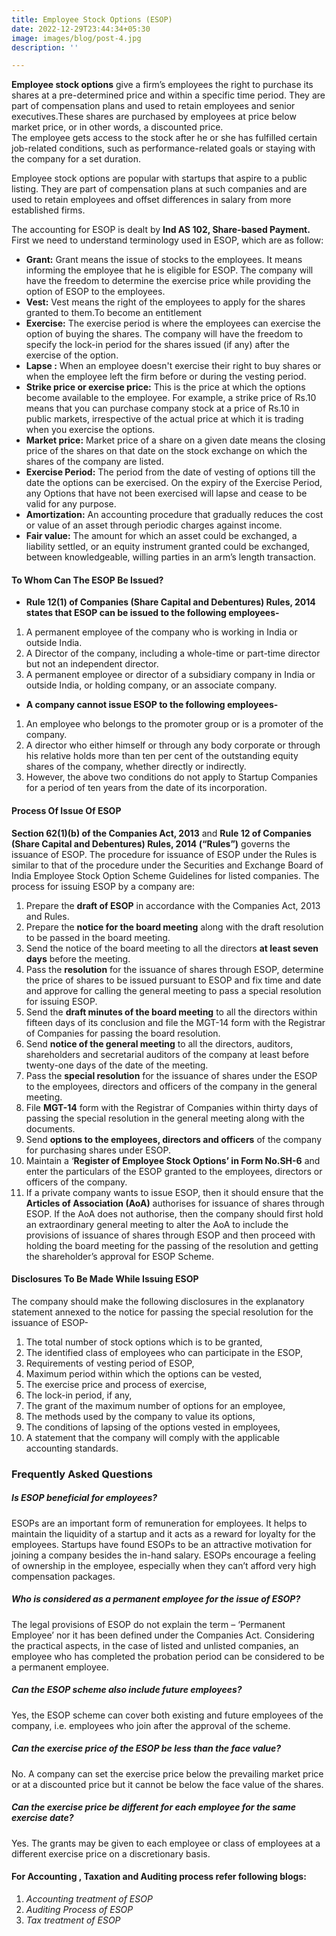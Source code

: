 ```yaml
---
title: Employee Stock Options (ESOP)
date: 2022-12-29T23:44:34+05:30
image: images/blog/post-4.jpg
description: ''

---
```

**Employee stock options** give a firm’s employees the right to purchase its shares at a pre-determined price and within a specific time period. They are part of compensation plans and used to retain employees and senior executives.These shares are purchased by employees at price below market price, or in other words, a discounted price.  
The employee gets access to the stock after he or she has fulfilled certain job-related conditions, such as performance-related goals or staying with the company for a set duration.

Employee stock options are popular with startups that aspire to a public listing. They are part of compensation plans at such companies and are used to retain employees and offset differences in salary from more established firms.

The accounting for ESOP is dealt by **Ind AS 102, Share-based Payment.** First we need to understand terminology used in ESOP, which are as follow:

* **Grant:** Grant means the issue of stocks to the employees. It means informing the employee that he is eligible for ESOP. The company will have the freedom to determine the exercise price while providing the option of ESOP to the employees.
* **Vest:** Vest means the right of the employees to apply for the shares granted to them.To become an entitlement
* **Exercise:** The exercise period is where the employees can exercise the option of buying the shares. The company will have the freedom to specify the lock-in period for the shares issued (if any) after the exercise of the option.
* **Lapse :** When an employee doesn't exercise their right to buy shares or when the employee left the firm before or during the vesting period.
* **Strike price or exercise price:** This is the price at which the options become available to the employee. For example, a strike price of Rs.10 means that you can purchase company stock at a price of Rs.10 in public markets, irrespective of the actual price at which it is trading when you exercise the options.
* **Market price:** Market price of a share on a given date means the closing price of the shares on that date on the stock exchange on which the shares of the company are listed.
* **Exercise Period:** The period from the date of vesting of options till the date the options can be exercised. On the expiry of the Exercise Period, any Options that have not been exercised will lapse and cease to be valid for any purpose.
* **Amortization:** An accounting procedure that gradually reduces the cost or value of an asset through periodic charges against income.
* **Fair value:** The amount for which an asset could be exchanged, a liability settled, or an equity instrument granted could be exchanged, between knowledgeable, willing parties in an arm’s length transaction.

#### To Whom Can The ESOP Be Issued?

* **Rule 12(1) of Companies (Share Capital and Debentures) Rules, 2014 states that ESOP can be issued to the following employees-**

1. A permanent employee of the company who is working in India or outside India.
2. A Director of the company, including a whole-time or part-time director but not an independent director.
3. A permanent employee or director of a subsidiary company in India or outside India, or holding company, or an associate company.

* **A company cannot issue ESOP to the following employees-**

1. An employee who belongs to the promoter group or is a promoter of the company.
2. A director who either himself or through any body corporate or through his relative holds more than ten per cent of the outstanding equity shares of the company, whether directly or indirectly.
3. However, the above two conditions do not apply to Startup Companies for a period of ten years from the date of its incorporation.

#### Process Of Issue Of ESOP

**Section 62(1)(b) of the Companies Act, 2013** and **Rule 12 of Companies (Share Capital and Debentures) Rules, 2014 (“Rules”)** governs the issuance of ESOP. The procedure for issuance of ESOP under the Rules is similar to that of the procedure under the Securities and Exchange Board of India Employee Stock Option Scheme Guidelines for listed companies. The process for issuing ESOP by a company are:

 1. Prepare the **draft of ESOP** in accordance with the Companies Act, 2013 and Rules.
 2. Prepare the **notice for the board meeting** along with the draft resolution to be passed in the board meeting.
 3. Send the notice of the board meeting to all the directors **at least seven days** before the meeting.
 4. Pass the **resolution** for the issuance of shares through ESOP, determine the price of shares to be issued pursuant to ESOP and fix time and date and approve for calling the general meeting to pass a special resolution for issuing ESOP.
 5. Send the **draft minutes of the board meeting** to all the directors within fifteen days of its conclusion and file the MGT-14 form with the Registrar of Companies for passing the board resolution.
 6. Send **notice of the general meeting** to all the directors, auditors, shareholders and secretarial auditors of the company at least before twenty-one days of the date of the meeting.
 7. Pass the **special resolution** for the issuance of shares under the ESOP to the employees, directors and officers of the company in the general meeting.
 8. File **MGT-14** form with the Registrar of Companies within thirty days of passing the special resolution in the general meeting along with the documents.
 9. Send **options to the employees, directors and officers** of the company for purchasing shares under ESOP.
10. Maintain a ‘**Register of Employee Stock Options’ in Form No.SH-6** and enter the particulars of the ESOP granted to the employees, directors or officers of the company.
11. If a private company wants to issue ESOP, then it should ensure that the **Articles of Association (AoA)** authorises for issuance of shares through ESOP. If the AoA does not authorise, then the company should first hold an extraordinary general meeting to alter the AoA to include the provisions of issuance of shares through ESOP and then proceed with holding the board meeting for the passing of the resolution and getting the shareholder’s approval for ESOP Scheme.

#### Disclosures To Be Made While Issuing ESOP

The company should make the following disclosures in the explanatory statement annexed to the notice for passing the special resolution for the issuance of ESOP-

 1. The total number of stock options which is to be granted,
 2. The identified class of employees who can participate in the ESOP,
 3. Requirements of vesting period of ESOP,
 4. Maximum period within which the options can be vested,
 5. The exercise price and process of exercise,
 6. The lock-in period, if any,
 7. The grant of the maximum number of options for an employee,
 8. The methods used by the company to value its options,
 9. The conditions of lapsing of the options vested in employees,
10. A statement that the company will comply with the applicable accounting standards.

### Frequently Asked Questions

##### Is ESOP beneficial for employees?

ESOPs are an important form of remuneration for employees. It helps to maintain the liquidity of a startup and it acts as a reward for loyalty for the employees. Startups have found ESOPs to be an attractive motivation for joining a company besides the in-hand salary. ESOPs encourage a feeling of ownership in the employee, especially when they can’t afford very high compensation packages. 

##### Who is considered as a permanent employee for the issue of ESOP?

The legal provisions of ESOP do not explain the term – ‘Permanent Employee’ nor it has been defined under the Companies Act. Considering the practical aspects, in the case of listed and unlisted companies, an employee who has completed the probation period can be considered to be a permanent employee.

##### Can the ESOP scheme also include future employees?

Yes, the ESOP scheme can cover both existing and future employees of the company, i.e. employees who join after the approval of the scheme.

##### Can the exercise price of the ESOP be less than the face value?

No. A company can set the exercise price below the prevailing market price or at a discounted price but it cannot be below the face value of the shares.

##### Can the exercise price be different for each employee for the same exercise date?

Yes. The grants may be given to each employee or class of employees at a different exercise price on a discretionary basis.

#### For Accounting , Taxation and Auditing process refer following blogs:

1. _Accounting treatment of ESOP_
2. _Auditing Process of ESOP_
3. _Tax treatment of ESOP_